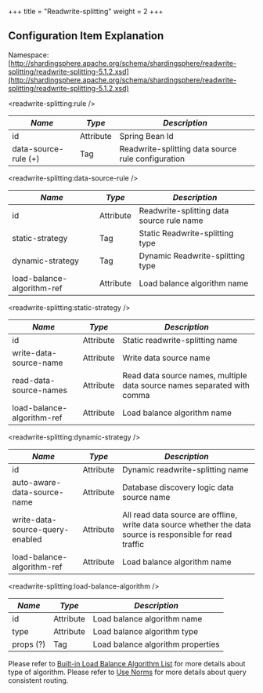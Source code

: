 +++
title = "Readwrite-splitting"
weight = 2
+++

## Configuration Item Explanation

Namespace: [http://shardingsphere.apache.org/schema/shardingsphere/readwrite-splitting/readwrite-splitting-5.1.2.xsd](http://shardingsphere.apache.org/schema/shardingsphere/readwrite-splitting/readwrite-splitting-5.1.2.xsd)

\<readwrite-splitting:rule />

| *Name*               | *Type*    | *Description*                                |
| -------------------- | --------- | -------------------------------------------- |
| id                   | Attribute | Spring Bean Id                               |
| data-source-rule (+) | Tag       | Readwrite-splitting data source rule configuration |

\<readwrite-splitting:data-source-rule />

| *Name*                     | *Type*     | *Description*                                                           |
| -------------------------- | ---------- | ----------------------------------------------------------------------- |
| id                         | Attribute  | Readwrite-splitting data source rule name                               |
| static-strategy            | Tag        | Static Readwrite-splitting type                                         |
| dynamic-strategy           | Tag        | Dynamic Readwrite-splitting type                                        |
| load-balance-algorithm-ref | Attribute  | Load balance algorithm name                                             |


\<readwrite-splitting:static-strategy />

| *Name*                     | *Type* | *Description*                                                          |
| -------------------------- | ----- | ----------------------------------------------------------------------- |
| id                         | Attribute  | Static readwrite-splitting name                                          |
| write-data-source-name     | Attribute  | Write data source name                                                   |
| read-data-source-names     | Attribute  | Read data source names, multiple data source names separated with comma  |
| load-balance-algorithm-ref | Attribute  | Load balance algorithm name                                              |

\<readwrite-splitting:dynamic-strategy />

| *Name*                           | *Type*     | *Description*                                                                                               |
| -------------------------------- | ---------- | ----------------------------------------------------------------------------------------------------------- |
| id                               | Attribute  | Dynamic readwrite-splitting name                                                                            |
| auto-aware-data-source-name      | Attribute  | Database discovery logic data source name                                                                   |
| write-data-source-query-enabled  | Attribute  | All read data source are offline, write data source whether the data source is responsible for read traffic |
| load-balance-algorithm-ref       | Attribute  | Load balance algorithm name                                                                                 |

\<readwrite-splitting:load-balance-algorithm />

| *Name*    | *Type*     | *Description*                     |
| --------- | ---------- | --------------------------------- |
| id        | Attribute  | Load balance algorithm name       |
| type      | Attribute  | Load balance algorithm type       |
| props (?) | Tag        | Load balance algorithm properties |

Please refer to [Built-in Load Balance Algorithm List](/en/user-manual/shardingsphere-jdbc/builtin-algorithm/load-balance) for more details about type of algorithm.
Please refer to [Use Norms](/en/features/readwrite-splitting/use-norms) for more details about query consistent routing.
